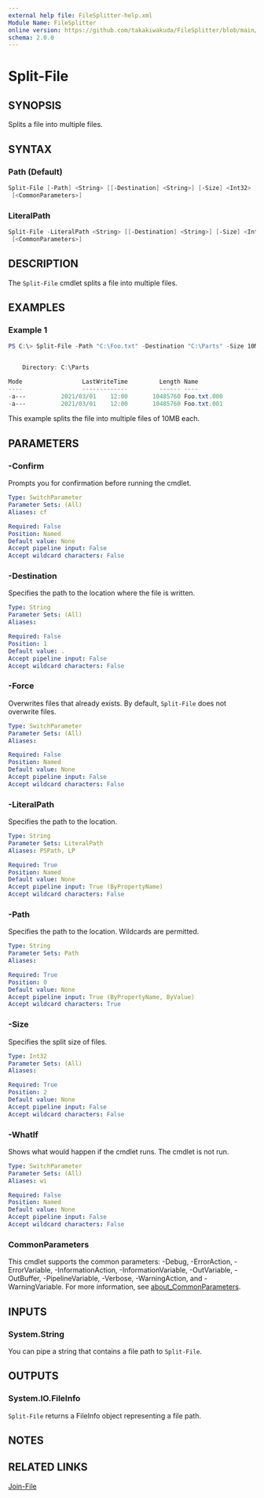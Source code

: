 ```yaml
---
external help file: FileSplitter-help.xml
Module Name: FileSplitter
online version: https://github.com/takakiwakuda/FileSplitter/blob/main/docs/Split-File.md
schema: 2.0.0
---
```


# Split-File

## SYNOPSIS

Splits a file into multiple files.

## SYNTAX

### Path (Default)

```powershell
Split-File [-Path] <String> [[-Destination] <String>] [-Size] <Int32> [-Force] [-WhatIf] [-Confirm]
 [<CommonParameters>]
```

### LiteralPath

```powershell
Split-File -LiteralPath <String> [[-Destination] <String>] [-Size] <Int32> [-Force] [-WhatIf] [-Confirm]
 [<CommonParameters>]
```

## DESCRIPTION

The `Split-File` cmdlet splits a file into multiple files.

## EXAMPLES

### Example 1

```powershell
PS C:\> Split-File -Path "C:\Foo.txt" -Destination "C:\Parts" -Size 10MB


    Directory: C:\Parts

Mode                 LastWriteTime         Length Name
----                 -------------         ------ ----
-a---          2021/03/01    12:00       10485760 Foo.txt.000
-a---          2021/03/01    12:00       10485760 Foo.txt.001
```

This example splits the file into multiple files of 10MB each.

## PARAMETERS

### -Confirm

Prompts you for confirmation before running the cmdlet.

```yaml
Type: SwitchParameter
Parameter Sets: (All)
Aliases: cf

Required: False
Position: Named
Default value: None
Accept pipeline input: False
Accept wildcard characters: False
```

### -Destination

Specifies the path to the location where the file is written.

```yaml
Type: String
Parameter Sets: (All)
Aliases:

Required: False
Position: 1
Default value: .
Accept pipeline input: False
Accept wildcard characters: False
```

### -Force

Overwrites files that already exists. By default, `Split-File` does not overwrite files.

```yaml
Type: SwitchParameter
Parameter Sets: (All)
Aliases:

Required: False
Position: Named
Default value: None
Accept pipeline input: False
Accept wildcard characters: False
```

### -LiteralPath

Specifies the path to the location.

```yaml
Type: String
Parameter Sets: LiteralPath
Aliases: PSPath, LP

Required: True
Position: Named
Default value: None
Accept pipeline input: True (ByPropertyName)
Accept wildcard characters: False
```

### -Path

Specifies the path to the location. Wildcards are permitted.

```yaml
Type: String
Parameter Sets: Path
Aliases:

Required: True
Position: 0
Default value: None
Accept pipeline input: True (ByPropertyName, ByValue)
Accept wildcard characters: True
```

### -Size

Specifies the split size of files.

```yaml
Type: Int32
Parameter Sets: (All)
Aliases:

Required: True
Position: 2
Default value: None
Accept pipeline input: False
Accept wildcard characters: False
```

### -WhatIf

Shows what would happen if the cmdlet runs.
The cmdlet is not run.

```yaml
Type: SwitchParameter
Parameter Sets: (All)
Aliases: wi

Required: False
Position: Named
Default value: None
Accept pipeline input: False
Accept wildcard characters: False
```

### CommonParameters

This cmdlet supports the common parameters: -Debug, -ErrorAction, -ErrorVariable, -InformationAction, -InformationVariable, -OutVariable, -OutBuffer, -PipelineVariable, -Verbose, -WarningAction, and -WarningVariable. For more information, see [about_CommonParameters](http://go.microsoft.com/fwlink/?LinkID=113216).

## INPUTS

### System.String

You can pipe a string that contains a file path to `Split-File`.

## OUTPUTS

### System.IO.FileInfo

`Split-File` returns a FileInfo object representing a file path.

## NOTES

## RELATED LINKS

[Join-File](https://github.com/takakiwakuda/FileSplitter/blob/main/docs/Join-File.md)
